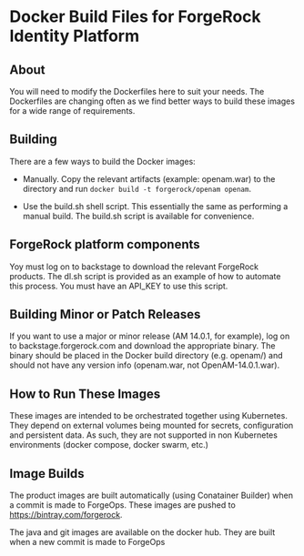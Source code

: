 # Docker Build Files for ForgeRock Identity Platform

## About

You will need to modify the Dockerfiles here to suit your needs. The Dockerfiles
are changing often as we find better ways to build these images for a wide range
 of requirements. 

## Building

There are a few ways to build the Docker images:

* Manually. Copy the relevant artifacts (example: openam.war) to the directory
and run ```docker build -t forgerock/openam openam```.

* Use the build.sh shell script. This essentially the same as 
performing a manual build. The build.sh script
is available for convenience. 

## ForgeRock platform components

Yoy must log on to backstage to download the relevant ForgeRock products. The dl.sh script 
is provided as an example of how to automate this process. You must have an API_KEY to use this script.

## Building Minor or Patch Releases

If you want to use a major or minor release (AM 14.0.1, for example), log on to
backstage.forgerock.com and download the appropriate binary. The binary should be
placed in the Docker build directory (e.g. openam/) and should not have any
version info (openam.war, not OpenAM-14.0.1.war).

## How to Run These Images

These images are intended to be
orchestrated together using Kubernetes. They depend on external volumes being
mounted for secrets, configuration and persistent data. As such, they are not supported in non Kubernetes environments (docker compose, docker swarm, etc.)


## Image Builds

The product images are built automatically (using Conatainer Builder) when a commit is made to ForgeOps. These images are pushed to https://bintray.com/forgerock.


The java and git images are available on the docker hub. They are built when a new commit is made to ForgeOps
